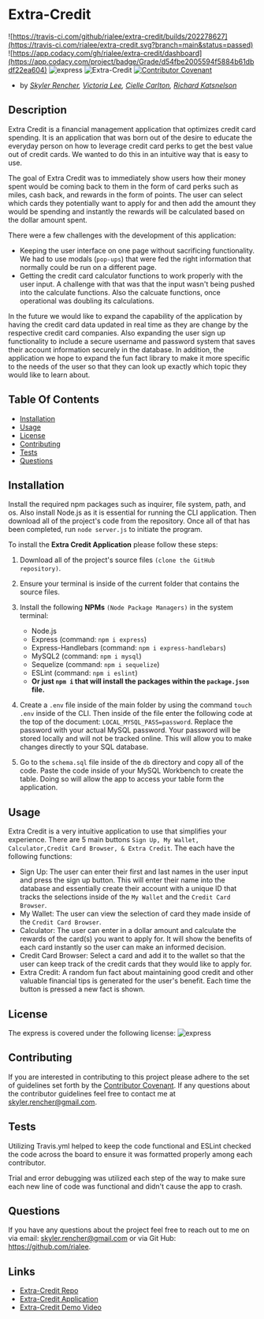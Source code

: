 # Extra-Credit
   ![https://travis-ci.com/github/rialee/extra-credit/builds/202278627](https://travis-ci.com/rialee/extra-credit.svg?branch=main&status=passed)
   ![https://app.codacy.com/gh/rialee/extra-credit/dashboard](https://app.codacy.com/project/badge/Grade/d54fbe2005594f5884b61dbdf22ea604)
  ![express](https://img.shields.io/npm/l/express)
  ![Extra-Credit](https://img.shields.io/github/languages/top/rialee/extra-credit)
  [![Contributor Covenant](https://img.shields.io/badge/Contributor%20Covenant-v2.0%20adopted-ff69b4.svg)](code_of_conduct.md)

  - by *[Skyler Rencher](https://github.com/skycode20), [Victoria Lee](https://github.com/rialee), [Cielle Carlton](https://github.com/ciellecarlton), [Richard Katsnelson](https://github.com/COUCHPUMA)*
  
  ## Description    

  Extra Credit is a financial management application that optimizes credit card spending. It is an application that was born out of the desire to educate the everyday person on how to leverage credit card perks to get the best value out of credit cards. We wanted to do this in an intuitive way that is easy to use.

  The goal of Extra Credit was to immediately show users how their money spent would be coming back to them in the form of card perks such as miles, cash back, and rewards in the form of points. The user can select which cards they potentially want to apply for and then add the amount they would be spending and instantly the rewards will be calculated based on the dollar amount spent. 

  There were a few challenges with the development of this application:
  * Keeping the user interface on one page without sacrificing functionality. We had to use modals (`pop-ups`) that were fed the right information that normally could be run on a different page.
  * Getting the credit card calculator functions to work properly with the user input. A challenge with that was that the input wasn't being pushed into the calculate functions. Also the calcuate functions, once operational was doubling its calculations.

  In the future we would like to expand the capability of the application by having the credit card data updated in real time as they are change by the respective credit card companies. Also expanding the user sign up functionality to include a secure username and password system that saves their account information securely in the database. In addition, the application we hope to expand the fun fact library to make it more specific to the needs of the user so that they can look up exactly which topic they would like to learn about.

  ## Table Of Contents    

  * [Installation](#installation)
  * [Usage](#usage)
  * [License](#license)
  * [Contributing](#contributing)
  * [Tests](#tests)
  * [Questions](#questions)
  
  ## Installation    

   Install the required npm packages such as inquirer, file system, path, and os. Also install Node.js as it is essential for running the CLI application. Then download all of the project's code from the repository. Once all of that has been completed, run ```node server.js``` to initiate the program.

  To install the **Extra Credit Application** please follow these steps:

  1. Download all of the project's source files `(clone the GitHub repository)`.
  2. Ensure your terminal is inside of the current folder that contains the source files.
  3. Install the following **NPMs** `(Node Package Managers)` in the system terminal:
        * Node.js
        * Express (command: ```npm i express```)
        * Express-Handlebars (command: ```npm i express-handlebars```)
        * MySQL2 (command: ```npm i mysql```)
        * Sequelize (command: ```npm i sequelize```)
        * ESLint (command: ```npm i eslint```)
        * **Or just ```npm i``` that will install the packages within the `package.json` file.**

  4. Create a `.env` file inside of the main folder by using the command `touch .env` inside of the CLI. Then inside of the file enter the following code at the top of the document: `LOCAL_MYSQL_PASS=password`. Replace the password with your actual MySQL password. Your password will be stored locally and will not be tracked online. This will allow you to make changes directly to your SQL database.

  5. Go to the `schema.sql` file inside of the `db` directory and copy all of the code. Paste the code inside of your MySQL Workbench to create the table. Doing so will allow the app to access your table form the application.

  ## Usage    

   Extra Credit is a very intuitive application to use that simplifies your experience. There are 5 main buttons `Sign Up, My Wallet, Calculator,Credit Card Browser, & Extra Credit`. The each have the following functions:
   
   * Sign Up: The user can enter their first and last names in the user input and press the sign up button. This will enter their name into the database and essentially create their account with a unique ID that tracks the selections inside of the `My Wallet` and the `Credit Card Browser`.
   * My Wallet: The user can view the selection of card they made inside of the `Credit Card Browser`.
   * Calculator: The user can enter in a dollar amount and calculate the rewards of the card(s) you want to apply for. It will show the benefits of each card instantly so the user can make an informed decision.
   * Credit Card Browser: Select a card and add it to the wallet so that the user can keep track of the credit cards that they would like to apply for.
   * Extra Credit: A random fun fact about maintaining good credit and other valuable financial tips is generated for the user's benefit. Each time the button is pressed a new fact is shown.
 
   <!-- <br>
   <p align=center>   
   <img src="Assets\img\userprompts.jpg" alt="picture of user prompts in the terminal" width= 50% height= 50%>
   <img src="Assets\img\personnelpage.jpg" alt="picture of user generated personnel page" width= 50% height= 50%>
   </p>
   <br> -->


  ## License    

  The express is covered under the following license: ![express](https://img.shields.io/npm/l/express)

  ## Contributing     

  If you are interested in contributing to this project please adhere to the set of guidelines set forth by the [Contributor Covenant](https://www.contributor-covenant.org/version/2/0/code_of_conduct/). If any questions about the contributor guidelines feel free to contact me at skyler.rencher@gmail.com.

      
  

  ## Tests    

  Utilizing Travis.yml helped to keep the code functional and ESLint checked the code across the board to ensure it was formatted properly among each contributor. 

  Trial and error debugging was utilized each step of the way to make sure each new line of code was functional and didn't cause the app to crash.

  ## Questions    

  If you have any questions about the project feel free to reach out to me on via email: skyler.rencher@gmail.com or via Git Hub: https://github.com/rialee.
  
  ## Links

  * [Extra-Credit Repo](https://github.com/rialee/extra-credit)
  * [Extra-Credit Application](https://extra-credit-app.herokuapp.com/htmlRoutes)
  * [Extra-Credit Demo Video](https://github.com/rialee/extra-credit)